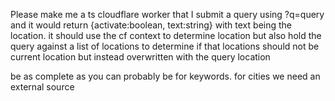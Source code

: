 Please make me a ts cloudflare worker that I submit a query using ?q=query and it would return {activate:boolean, text:string} with text being the location. it should use the cf context to determine location but also hold the query against a list of locations to determine if that locations should not be current location but instead overwritten with the query location

be as complete as you can probably be for keywords. for cities we need an external source
